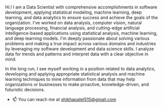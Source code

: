 Hi.! I am a Data Scientist with comprehensive accomplishments in software development, applying statistical modeling, machine learning, deep learning, and data analytics to ensure success and achieve the goals of the organization. I've worked on data analysis, computer vision, natural language processing, financial analysis, and cutting-edge artificial intelligence-based applications using statistical analysis, machine learning, and deep learning models. I'm deeply passionate about solving various problems and making a true impact across various domains and industries by leveraging my software development and data science skills. I analyze data for trends and patterns and interpret data with a clear objective in mind.

In the long run, I see myself working in a position related to data analytics, developing and applying appropriate statistical analysis and machine learning techniques to mine information from data that may help organizations or businesses to make proactive, knowledge-driven, and futuristic decisions.
<!---
shikha0210/shikha0210 is a ✨ special ✨ repository because its `README.md` (this file) appears on your GitHub profile.
You can click the Preview link to take a look at your changes.
--->

- 📫 You can reach me at shikhapatel515@gmail.com

<!---
shikha0210/shikha0210 is a ✨ special ✨ repository because its `README.md` (this file) appears on your GitHub profile.
You can click the Preview link to take a look at your changes.
--->
